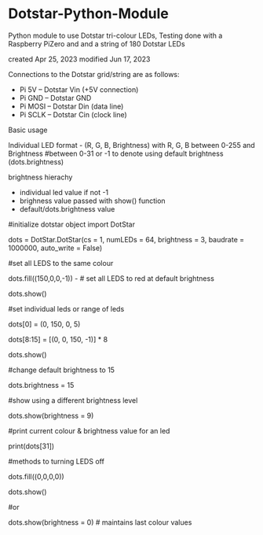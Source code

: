 # Dotstar-Python-Module
Python module to use Dotstar tri-colour LEDs, Testing done with a Raspberry PiZero and and a string of 180 Dotstar LEDs

created Apr 25, 2023
modified Jun 17, 2023

Connections to the Dotstar grid/string are as follows:
- Pi 5V – Dotstar Vin (+5V connection)
- Pi GND – Dotstar GND
- Pi MOSI – Dotstar Din (data line)
- Pi SCLK – Dotstar Cin (clock line)

Basic usage

Individual LED format - (R, G, B, Brightness) with R, G, B between 0-255 and Brightness #between 0-31 or -1 to denote using default brightness (dots.brightness)

brightness hierachy 
- individual led value if not -1
- brighness value passed with show() function
- default/dots.brightness value 

#initialize dotstar object
import DotStar

dots = DotStar.DotStar(cs = 1, numLEDs = 64, brightness = 3,  baudrate = 1000000, auto_write = False)
    
#set all LEDS to the same colour

dots.fill((150,0,0,-1)) - # set all LEDS to red at default brightness

dots.show()   
    
#set individual leds or range of leds

dots[0] = (0, 150, 0, 5)

dots[8:15] = [(0, 0, 150, -1)] * 8 

dots.show()  
        
 #change default brightness to 15
 
dots.brightness = 15 

#show using a different brightness level

dots.show(brightness = 9)  
  
#print current colour & brightness value for an led

print(dots[31])    
    
#methods to turning LEDS off

dots.fill((0,0,0,0))

dots.show()

#or     

dots.show(brightness = 0) # maintains last colour values
